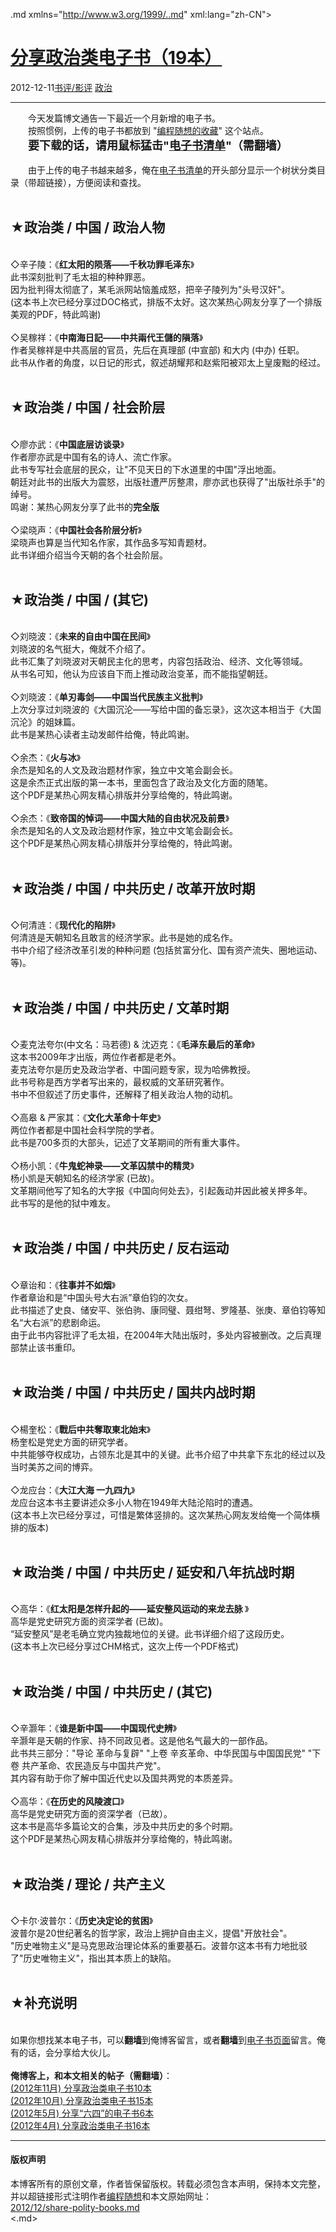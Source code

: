 <!DOCTYPE.md>
.md xmlns="http://www.w3.org/1999/..md" xml:lang="zh-CN">
<head>
<meta http-equiv="Content-Type" content="text.md; charset=utf-8" />
<meta name="generator" content="Python script by program.think@gmail.com" />
<meta name="provider" content="program-think.blogspot.com" />
<link type="text/css" rel="stylesheet" href="../../css/program-think.css" />
<title>分享政治类电子书（19本） - 编程随想的博客</title>
</head>
<body>
<div id="main" style="width:100%;">
<h1><a href="../../index.md" title="回到首页">分享政治类电子书（19本）</a></h1>
<div class="post-info"><span class="date-header">2012-12-11</span><a href="../../tags/E4B9A6E8AF842FE5BDB1E8AF84.md" class="tag">书评/影评</a> <a href="../../tags/E694BFE6B2BB.md" class="tag">政治</a> </div>
<hr>
<div class="post">
&#12288;&#12288;今天发篇博文通告一下最近一个月新增的电子书。<br />&#12288;&#12288;按照惯例，上传的电子书都放到 "<a href="https://code.google.com/p/program-think/" target="_blank">编程随想的收藏</a>" 这个站点。<br />&#12288;&#12288;<font size="4"><b>要下载的话，请用鼠标猛击"<a href="https://code.google.com/p/program-think/wiki/Books" target="_blank">电子书清单</a>"（需翻墙）</b></font><br /><br />&#12288;&#12288;由于上传的电子书越来越多，俺在<a href="https://code.google.com/p/program-think/wiki/Books" target="_blank">电子书清单</a>的开头部分显示一个树状分类目录（带超链接），方便阅读和查找。<a name='more'></a><!--program-think--><br /><br /><h2>★政治类 / 中国 / 政治人物</h2><br />◇辛子陵：《<b>红太阳的陨落——千秋功罪毛泽东</b>》<br />此书深刻批判了毛太祖的种种罪恶。<br />因为批判得太彻底了，某毛派网站恼羞成怒，把辛子陵列为"头号汉奸"。<br />(这本书上次已经分享过DOC格式，排版不太好。这次某热心网友分享了一个排版美观的PDF，特此鸣谢)<br /><br />◇吴稼祥：《<b>中南海日記——中共兩代王儲的隕落</b>》<br />作者吴稼祥是中共高层的官员，先后在真理部 (中宣部) 和大内 (中办) 任职。<br />此书从作者的角度，以日记的形式，叙述胡耀邦和赵紫阳被邓太上皇废黜的经过。<br /><br /><h2>★政治类 / 中国 / 社会阶层</h2><br />◇廖亦武：《<b>中国底层访谈录</b>》<br />作者廖亦武是中国有名的诗人、流亡作家。<br />此书专写社会底层的民众，让"不见天日的下水道里的中国"浮出地面。<br />朝廷对此书的出版大为震怒，出版社遭严厉整肃，廖亦武也获得了"出版社杀手"的绰号。<br />鸣谢：某热心网友分享了此书的<b>完全版</b><br /><br />◇梁晓声：《<b>中国社会各阶层分析</b>》<br />梁晓声也算是当代知名作家，其作品多写知青题材。<br />此书详细介绍当今天朝的各个社会阶层。<br /><br /><h2>★政治类 / 中国 / (其它)</h2><br />◇刘晓波：《<b>未来的自由中国在民间</b>》<br />刘晓波的名气挺大，俺就不介绍了。<br />此书汇集了刘晓波对天朝民主化的思考，内容包括政治、经济、文化等领域。<br />从书名可知，他认为应该自下而上推动政治变革，而不能指望朝廷。 <br /><br />◇刘晓波：《<b>单刃毒剑——中国当代民族主义批判</b>》<br />上次分享过刘晓波的《大国沉沦——写给中国的备忘录》，这次这本相当于《大国沉沦》的姐妹篇。<br />此书是某热心读者主动发邮件给俺，特此鸣谢。<br /><br />◇余杰：《<b>火与冰</b>》<br />余杰是知名的人文及政治题材作家，独立中文笔会副会长。<br />这是余杰正式出版的第一本书，里面包含了政治及文化方面的随笔。<br />这个PDF是某热心网友精心排版并分享给俺的，特此鸣谢。<br /><br />◇余杰：《<b>致帝国的悼词——中国大陆的自由状况及前景</b>》<br />余杰是知名的人文及政治题材作家，独立中文笔会副会长。<br />这个PDF是某热心网友精心排版并分享给俺的，特此鸣谢。<br /><br /><h2>★政治类 / 中国 / 中共历史 / 改革开放时期</h2><br />◇何清涟：《<b>现代化的陷阱</b>》<br />何清涟是天朝知名且敢言的经济学家。此书是她的成名作。<br />书中介绍了经济改革引发的种种问题 (包括贫富分化、国有资产流失、圈地运动、等)。<br /><br /><h2>★政治类 / 中国 / 中共历史 / 文革时期</h2><br />◇麦克法夸尔(中文名：马若德) & 沈迈克：《<b>毛泽东最后的革命</b>》<br />这本书2009年才出版，两位作者都是老外。<br />麦克法夸尔是历史及政治学者、中国问题专家，现为哈佛教授。<br />此书号称是西方学者写出来的，最权威的文革研究著作。<br />书中不但叙述了历史事件，还解释了相关政治人物的动机。<br /><br />◇高皋 & 严家其：《<b>文化大革命十年史</b>》<br />两位作者都是中国社会科学院的学者。<br />此书是700多页的大部头，记述了文革期间的所有重大事件。<br /><br />◇杨小凯：《<b>牛鬼蛇神录——文革囚禁中的精灵</b>》<br />杨小凯是天朝知名的经济学家 (已故)。<br />文革期间他写了知名的大字报《中国向何处去》，引起轰动并因此被关押多年。<br />此书写的是他的狱中难友。<br /><br /><h2>★政治类 / 中国 / 中共历史 / 反右运动</h2><br />◇章诒和：《<b>往事并不如烟</b>》<br />作者章诒和是“中国头号大右派”章伯钧的次女。<br />此书描述了史良、储安平、张伯驹、康同璧、聂绀弩、罗隆基、张庚、章伯钧等知名“大右派”的悲剧命运。<br />由于此书内容批评了毛太祖，在2004年大陆出版时，多处内容被删改。之后真理部禁止该书重印。 <br /><br /><h2>★政治类 / 中国 / 中共历史 / 国共内战时期</h2><br />◇楊奎松：《<b>戰后中共奪取東北始末</b>》<br />杨奎松是党史方面的研究学者。<br />中共能够夺权成功，占领东北是其中的关键。此书介绍了中共拿下东北的经过以及当时美苏之间的博弈。<br /><br />◇龙应台：《<b>大江大海 一九四九</b>》<br />龙应台这本书主要讲述众多小人物在1949年大陆沦陷时的遭遇。<br />(这本书上次已经分享过，可惜是繁体竖排的。这次某热心网友发给俺一个简体横排的版本)<br /><br /><h2>★政治类 / 中国 / 中共历史 / 延安和八年抗战时期</h2><br />◇高华：《<b>红太阳是怎样升起的——延安整风运动的来龙去脉 </b>》<br />高华是党史研究方面的资深学者 (已故)。<br />“延安整风”是老毛确立党内独裁地位的关键。此书详细介绍了这段历史。 <br />(这本书上次已经分享过CHM格式，这次上传一个PDF格式)<br /><br /><h2>★政治类 / 中国 / 中共历史 / (其它)</h2><br />◇辛灏年：《<b>谁是新中国——中国现代史辨</b>》<br />辛灏年是天朝的作家、持不同政见者。这是他名气最大的一部作品。<br />此书共三部分："导论 革命与复辟" "上卷 辛亥革命、中华民国与中国国民党" "下卷 共产革命、农民造反与中国共产党"。<br />其内容有助于你了解中国近代史以及国共两党的本质差异。<br /><br />◇高华：《<b>在历史的风陵渡口</b>》<br />高华是党史研究方面的资深学者（已故）。<br />这本书是高华多篇论文的合集，涉及中共历史的多个时期。<br />这个PDF是某热心网友精心排版并分享给俺的，特此鸣谢。<br /><br /><h2>★政治类 / 理论 / 共产主义</h2><br />◇卡尔·波普尔：《<b>历史决定论的贫困</b>》<br />波普尔是20世纪著名的哲学家，政治上拥护自由主义，提倡"开放社会"。<br />"历史唯物主义"是马克思政治理论体系的重要基石。波普尔这本书有力地批驳了"历史唯物主义"，指出其本质上的缺陷。<br /><br /><h2>★补充说明</h2><br />如果你想找某本电子书，可以<b>翻墙</b>到俺博客留言，或者<b>翻墙</b>到<a href="https://code.google.com/p/program-think/wiki/Books" target="_blank">电子书页面</a>留言。俺有的话，会分享给大伙儿。<br /><br /><b>俺博客上，和本文相关的帖子（需翻墙）</b>：<br /><a href="../../2012/11/share-polity-books.md">(2012年11月) 分享政治类电子书10本</a><br /><a href="../../2012/10/share-polity-books.md">(2012年10月) 分享政治类电子书15本</a><br /><a href="../../2012/05/share-polity-books.md">(2012年5月) 分享“六四”的电子书6本</a><br /><a href="../../2012/04/share-polity-books.md">(2012年4月) 分享政治类电子书16本</a><div class="blogger-post-footer">
</div>
<hr>
<div class="copyright">
<h4>版权声明</h4>
本博客所有的原创文章，作者皆保留版权。转载必须包含本声明，保持本文完整，并以超链接形式注明作者<a href="mailto:program.think@gmail.com">编程随想</a>和本文原始网址：<br>
<a href="2012/12/share-polity-books.md">2012/12/share-polity-books.md</a>
</div>
</div>
</body>
<.md>
